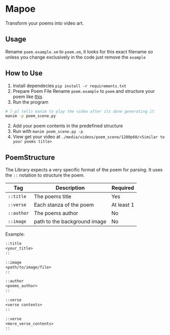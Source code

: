 # Mapoe
Transform your poems into video art.

## Usage

Rename `poem.example.xm` to `poem.xm`, it looks for this exact filename so unless you change exclusively
in the code just remove the `example`

## How to Use

1. Install dependecies
`pip install -r requirements.txt`
2. Prepare Poem File
Rename `poem.example` to `poem` and structure your poem like [this](https://github.com/musaubrian/mapoe?tab=readme-ov-file#poemstructure)
3. Run the program
```sh
# [-p] tells manim to play the video after its done generating it
manim -p poem_scene.py
```
2. Add your poem contents in the predefined structure
3. Run with `manim poem_scene.py -p`
4. View get your video at `./media/videos/poem_scene/1280p60/<Similar to your poems title>`

## PoemStructure
The Library expects a very specific format of the poem for parsing.
It uses the `::` notation to structure the poem.

 Tag       | Description                  | Required   |
---        | ---                          | ---        |
`::title`  | The poems title              | Yes        |
`::verse`  | Each stanza of the poem      | At least 1 |
`::author` | The poems author             | No         |
`::image`  | path to the background image | No         |

Example:
```txt
::title
<your_title>
::

::image
<path/to/image/file>
::

::author
<poems_author>
::

::verse
<verse contents>
::

::verse
<more_verse_contents>
::
```
